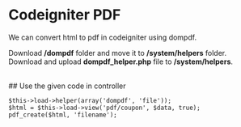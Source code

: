# Codeigniter PDF
We can convert html to pdf in codeigniter using dompdf.



Download **/dompdf** folder and move it to **/system/helpers** folder.<br />
Download and upload **dompdf_helper.php** file to **/system/helpers**.<br />


<br />
## Use the given code in controller

    $this->load->helper(array('dompdf', 'file'));
    $html = $this->load->view('pdf/coupon', $data, true);
    pdf_create($html, 'filename');
